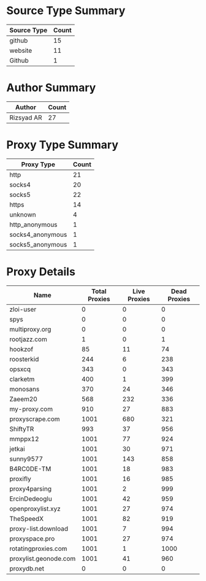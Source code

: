 # Source Type Summary

| Source Type | Count |
|-------------|-------|
| github | 15 |
| website | 11 |
| Github | 1 |


# Author Summary

| Author | Count |
|--------|-------|
| Rizsyad AR | 27 |


# Proxy Type Summary

| Proxy Type | Count |
|------------|-------|
| http | 21 |
| socks4 | 20 |
| socks5 | 22 |
| https | 14 |
| unknown | 4 |
| http_anonymous | 1 |
| socks4_anonymous | 1 |
| socks5_anonymous | 1 |


# Proxy Details

| Name | Total Proxies | Live Proxies | Dead Proxies |
|------|---------------|--------------|---------------|
| zloi-user | 0 | 0 | 0 |
| spys | 0 | 0 | 0 |
| multiproxy.org | 0 | 0 | 0 |
| rootjazz.com | 1 | 0 | 1 |
| hookzof | 85 | 11 | 74 |
| roosterkid | 244 | 6 | 238 |
| opsxcq | 343 | 0 | 343 |
| clarketm | 400 | 1 | 399 |
| monosans | 370 | 24 | 346 |
| Zaeem20 | 568 | 232 | 336 |
| my-proxy.com | 910 | 27 | 883 |
| proxyscrape.com | 1001 | 680 | 321 |
| ShiftyTR | 993 | 37 | 956 |
| mmppx12 | 1001 | 77 | 924 |
| jetkai | 1001 | 30 | 971 |
| sunny9577 | 1001 | 143 | 858 |
| B4RC0DE-TM | 1001 | 18 | 983 |
| proxifly | 1001 | 16 | 985 |
| proxy4parsing | 1001 | 2 | 999 |
| ErcinDedeoglu | 1001 | 42 | 959 |
| openproxylist.xyz | 1001 | 27 | 974 |
| TheSpeedX | 1001 | 82 | 919 |
| proxy-list.download | 1001 | 7 | 994 |
| proxyspace.pro | 1001 | 27 | 974 |
| rotatingproxies.com | 1001 | 1 | 1000 |
| proxylist.geonode.com | 1001 | 41 | 960 |
| proxydb.net | 0 | 0 | 0 |
